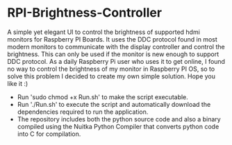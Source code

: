 # RPI-Brightness-Controller
A simple yet elegant UI to control the brightness of supported hdmi monitors for Raspberry PI Boards. It uses the DDC protocol found in most modern monitors to communicate with the display controller and control the brightness. This can only be used if the monitor is new enough to support DDC protocol. As a daily Raspberry Pi user who uses it to get online, I found no way to control the brightness of my monitor in Raspberry PI OS, so to solve this problem I decided to create my own simple solution. Hope you like it :)

- Run 'sudo chmod +x Run.sh' to make the script executable.
- Run './Run.sh' to execute the script and automatically download the dependencies required to run the application.
- The repository includes both the python source code and also a binary compiled using the Nuitka Python Compiler that converts python code into C for compilation.
  

